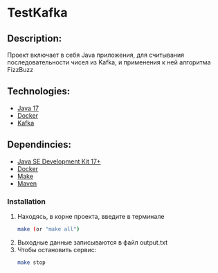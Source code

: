 <div align="left">
<h1 align="left">TestKafka</h1>
</div>

## Description:

Проект включает в себя Java приложения, для считывания последовательности чисел из Kafka, и применения 
к ней алгоритма FizzBuzz

## Technologies:
* [Java 17](https://www.java.com/en/)
* [Docker](https://www.docker.com/)
* [Kafka](https://kafka.apache.org/)

## Dependincies:
* [Java SE Development Kit 17+](https://www.oracle.com/java/technologies/downloads/archive/)
* [Docker](https://www.docker.com/)
* [Make](https://en.wikipedia.org/wiki/Make_(software))
* [Maven](https://maven.apache.org/)


### Installation
1. Находясь, в корне проекта, введите в терминале
   ```sh
   make (or "make all")
   ```
2. Выходные данные записываются в файл output.txt
3. Чтобы остановить сервис:
   ```sh
   make stop
   ```
